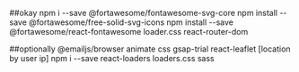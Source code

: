 



##okay
npm i --save @fortawesome/fontawesome-svg-core
npm install --save @fortawesome/free-solid-svg-icons
npm install --save @fortawesome/react-fontawesome
loader.css
react-router-dom





##optionally
@emailjs/browser
animate css
gsap-trial
react-leaflet [location by user ip]
npm i --save react-loaders loaders.css
sass